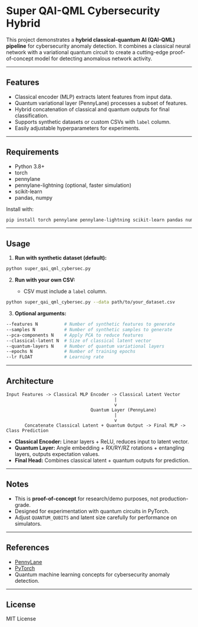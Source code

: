 # Super QAI-QML Cybersecurity Hybrid

This project demonstrates a **hybrid classical-quantum AI (QAI-QML) pipeline** for cybersecurity anomaly detection. It combines a classical neural network with a variational quantum circuit to create a cutting-edge proof-of-concept model for detecting anomalous network activity.

---

## Features

* Classical encoder (MLP) extracts latent features from input data.
* Quantum variational layer (PennyLane) processes a subset of features.
* Hybrid concatenation of classical and quantum outputs for final classification.
* Supports synthetic datasets or custom CSVs with `label` column.
* Easily adjustable hyperparameters for experiments.

---

## Requirements

* Python 3.8+
* torch
* pennylane
* pennylane-lightning (optional, faster simulation)
* scikit-learn
* pandas, numpy

Install with:

```bash
pip install torch pennylane pennylane-lightning scikit-learn pandas numpy
```

---

## Usage

1. **Run with synthetic dataset (default):**

```bash
python super_qai_qml_cybersec.py
```

2. **Run with your own CSV:**

   * CSV must include a `label` column.

```bash
python super_qai_qml_cybersec.py --data path/to/your_dataset.csv
```

3. **Optional arguments:**

```bash
--features N          # Number of synthetic features to generate
--samples N           # Number of synthetic samples to generate
--pca-components N    # Apply PCA to reduce features
--classical-latent N  # Size of classical latent vector
--quantum-layers N    # Number of quantum variational layers
--epochs N            # Number of training epochs
--lr FLOAT            # Learning rate
```

---

## Architecture

```
Input Features -> Classical MLP Encoder -> Classical Latent Vector
                                         |
                                         v
                                Quantum Layer (PennyLane)
                                         |
                                         v
       Concatenate Classical Latent + Quantum Output -> Final MLP -> Class Prediction
```

* **Classical Encoder:** Linear layers + ReLU, reduces input to latent vector.
* **Quantum Layer:** Angle embedding + RX/RY/RZ rotations + entangling layers, outputs expectation values.
* **Final Head:** Combines classical latent + quantum outputs for prediction.

---

## Notes

* This is **proof-of-concept** for research/demo purposes, not production-grade.
* Designed for experimentation with quantum circuits in PyTorch.
* Adjust `QUANTUM_QUBITS` and latent size carefully for performance on simulators.

---

## References

* [PennyLane](https://pennylane.ai/)
* [PyTorch](https://pytorch.org/)
* Quantum machine learning concepts for cybersecurity anomaly detection.

---

## License

MIT License
